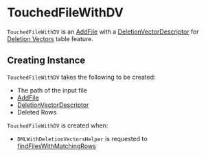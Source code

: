 # TouchedFileWithDV

`TouchedFileWithDV` is an [AddFile](#fileLogEntry) with a [DeletionVectorDescriptor](#newDeletionVector) for [Deletion Vectors](index.md) table feature.

## Creating Instance

`TouchedFileWithDV` takes the following to be created:

* <span id="inputFilePath"> The path of the input file
* <span id="fileLogEntry"> [AddFile](../AddFile.md)
* <span id="newDeletionVector"> [DeletionVectorDescriptor](DeletionVectorDescriptor.md)
* <span id="deletedRows"> Deleted Rows

`TouchedFileWithDV` is created when:

* `DMLWithDeletionVectorsHelper` is requested to [findFilesWithMatchingRows](DMLWithDeletionVectorsHelper.md#findFilesWithMatchingRows)
